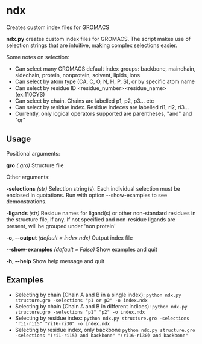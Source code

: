 # ndx
Creates custom index files for GROMACS


**ndx.py** creates custom index files for GROMACS. The script makes use of selection strings that are intuitive, making complex selections easier.

Some notes on selection:
* Can select many GROMACS default index groups: backbone, mainchain, sidechain, protein, nonprotein, solvent, lipids, ions
* Can select by atom type (CA, C, O, N, H, P, S), or by specific atom name
* Can select by residue ID <residue_number><residue_name> (ex:110CYS)
* Can select by chain. Chains are labelled p1, p2, p3... etc
* Can select by residue index. Residue indeces are labelled ri1, ri2, ri3...
* Currently, only logical operators supported are parentheses, "and" and "or" 

## Usage
Positional arguments:

**gro** _(.gro)_ Structure file

Other arguments:

**-selections** _(str)_ Selection string(s). Each individual selection must be enclosed in quotations. Run with option --show-examples to see demonstrations.

**-ligands** _(str)_ Residue names for ligand(s) or other non-standard residues in the structure file, if any. If not specified and non-residue ligands are present, will be grouped under 'non protein'

**-o, --output** _(default = index.ndx)_ Output index file

**--show-examples** _(default = False)_ Show examples and quit 

**-h, --help** Show help message and quit

## Examples
* Selecting by chain (Chain A and B in a single index): `python ndx.py structure.gro -selections "p1 or p2" -o index.ndx`
* Selecting by chain (Chain A and B in different indices): `python ndx.py structure.gro -selections "p1" "p2" -o index.ndx`
* Selecting by residue index: `python ndx.py structure.gro -selections "ri1-ri15" "ri16-ri30" -o index.ndx`
* Selecting by residue index, only backbone `python ndx.py structure.gro -selections "(ri1-ri15) and backbone" "(ri16-ri30) and backbone"`
